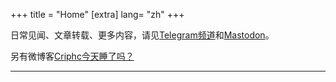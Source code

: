 +++
title = "Home"
[extra]
lang= "zh"
+++

日常见闻、文章转载、更多内容，请见[Telegram频道](https://t.me/hicriphc)和[Mastodon](https://alive.bar/@criphc)。

另有微博客[Criphc今天睡了吗？](https://blog.criphc.com/micro)

-----
